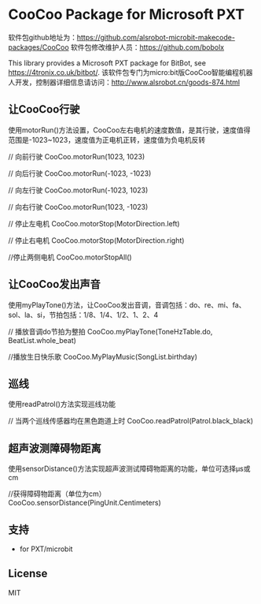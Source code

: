 # CooCoo Package for Microsoft PXT

软件包github地址为：https://github.com/alsrobot-microbit-makecode-packages/CooCoo
软件包修改维护人员：https://github.com/bobolx

This library provides a Microsoft PXT package for BitBot, see
https://4tronix.co.uk/bitbot/.
该软件包专门为micro:bit版CooCoo智能编程机器人开发，控制器详细信息请访问：http://www.alsrobot.cn/goods-874.html

## 让CooCoo行驶    
使用motorRun()方法设置，CooCoo左右电机的速度数值，是其行驶，速度值得范围是-1023~1023，速度值为正电机正转，速度值为负电机反转

// 向前行驶
CooCoo.motorRun(1023, 1023)

// 向后行驶
CooCoo.motorRun(-1023, -1023)

// 向左行驶
CooCoo.motorRun(-1023, 1023)

// 向右行驶
CooCoo.motorRun(1023, -1023)

// 停止左电机
CooCoo.motorStop(MotorDirection.left)

// 停止右电机
CooCoo.motorStop(MotorDirection.right)

//停止两侧电机
CooCoo.motorStopAll()

## 让CooCoo发出声音

使用myPlayTone()方法，让CooCoo发出音调，音调包括：do、re、mi、fa、sol、la、si，节拍包括：1/8、1/4、1/2、1、2、4

// 播放音调do节拍为整拍
CooCoo.myPlayTone(ToneHzTable.do, BeatList.whole_beat)

//播放生日快乐歌
CooCoo.MyPlayMusic(SongList.birthday)

## 巡线

使用readPatrol()方法实现巡线功能

// 当两个巡线传感器均在黑色跑道上时
CooCoo.readPatrol(Patrol.black_black)

## 超声波测障碍物距离

使用sensorDistance()方法实现超声波测试障碍物距离的功能，单位可选择μs或cm

//获得障碍物距离（单位为cm）
CooCoo.sensorDistance(PingUnit.Centimeters)

## 支持

* for PXT/microbit

## License

MIT
